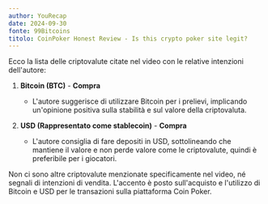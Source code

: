 ```yaml
---
author: YouRecap
date: 2024-09-30
fonte: 99Bitcoins
titolo: CoinPoker Honest Review - Is this crypto poker site legit?
---
```


Ecco la lista delle criptovalute citate nel video con le relative intenzioni dell'autore:

1. **Bitcoin (BTC)** - **Compra**
   - L'autore suggerisce di utilizzare Bitcoin per i prelievi, implicando un'opinione positiva sulla stabilità e sul valore della criptovaluta.

2. **USD (Rappresentato come stablecoin)** - **Compra**
   - L'autore consiglia di fare depositi in USD, sottolineando che mantiene il valore e non perde valore come le criptovalute, quindi è preferibile per i giocatori.

Non ci sono altre criptovalute menzionate specificamente nel video, né segnali di intenzioni di vendita. L'accento è posto sull'acquisto e l'utilizzo di Bitcoin e USD per le transazioni sulla piattaforma Coin Poker.
